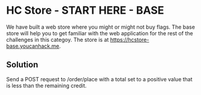 # HC Store - START HERE - BASE

We have built a web store where you might or might not buy flags. The base store will help you to get familiar with the web application for the rest of the challenges in this categoy. The store is at https://hcstore-base.youcanhack.me.

## Solution

Send a POST request to /order/place with a total set to a positive value that is less than the remaining credit.